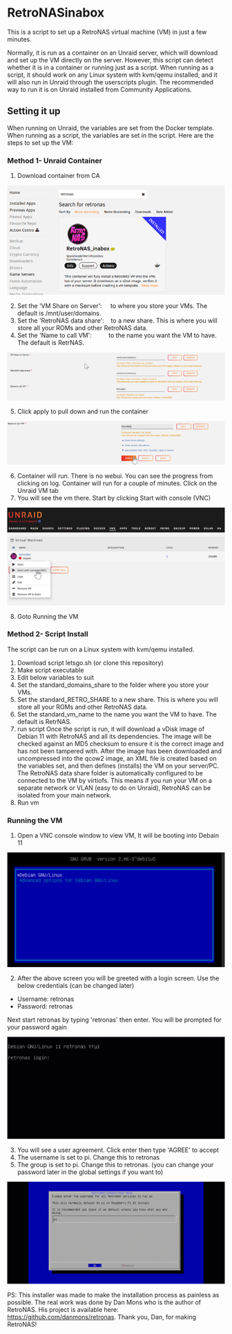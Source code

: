 # RetroNASinabox

This is a script to set up a RetroNAS virtual machine (VM) in just a few minutes. 

Normally, it is run as a container on an Unraid server, which will download and set up the VM directly on the server. However, this script can detect whether it is in a container or running just as a script. When running as a script, it should work on any Linux system with kvm/qemu installed, and it will also run in Unraid through the userscripts plugin. The recommended way to run it is on Unraid installed from Community Applications.

## Setting it up

When running on Unraid, the variables are set from the Docker template. When running as a script, the variables are set in the script. Here are the steps to set up the VM:

### Method 1- Unraid Container

1. Download container from CA

![Download container from CA](https://github.com/SpaceinvaderOne/RetroNASinabox/raw/main/readme%20images/ca_image.png)

2. Set the 'VM Share on Server': &nbsp;&nbsp;&nbsp; to where you store your VMs. The default is /mnt/user/domains.
3. Set the 'RetroNAS data share': &nbsp;&nbsp; to a new share. This is where you will store all your ROMs and other RetroNAS data.
4. Set the 'Name to call VM': &nbsp;&nbsp;&nbsp;&nbsp;&nbsp;&nbsp;&nbsp;&nbsp; to the name you want the VM to have. The default is RetrNAS.

![Template image](https://github.com/SpaceinvaderOne/RetroNASinabox/raw/main/readme%20images/template_image.png)

5. Click apply to pull down and run the container

![Template image](https://github.com/SpaceinvaderOne/RetroNASinabox/raw/main/readme%20images/template_apply.png)

6. Container will run. There is no webui. You can see the progress from clicking on log. Container will run for a couple of minutes. Click on the Unraid VM tab
7. You will see the vm there. Start by clicking Start with console (VNC)

![vm image](https://github.com/SpaceinvaderOne/RetroNASinabox/raw/main/readme%20images/vm_tab.png)

8. Goto Running the VM 


### Method 2- Script Install
The script can be run on a Linux system with kvm/qemu installed.
1. Download script letsgo.sh (or clone this repository)
2. Make script executable
3. Edit below variables to suit
4. Set the standard_domains_share to the folder where you store your VMs.
5. Set the standard_RETRO_SHARE to a new share. This is where you will store all your ROMs and other RetroNAS data.
6. Set the standard_vm_name to the name you want the VM to have. The default is RetrNAS.
7. run script
Once the script is run, it will download a vDisk image of Debian 11 with RetroNAS and all its dependencies. The image will be checked against an MD5 checksum to ensure it is the correct image and has not been tampered with. After the image has been downloaded and uncompressed into the qcow2 image, an XML file is created based on the variables set, and then defines (installs) the VM on your server/PC. The RetroNAS data share folder is automatically configured to be connected to the VM by virtiofs. This means if you run your VM on a separate network or VLAN (easy to do on Unraid), RetroNAS can be isolated from your main network.
8. Run vm

### Running the VM
1. Open a VNC console window to view VM, It will be booting into Debain 11

![debian image](https://github.com/SpaceinvaderOne/RetroNASinabox/raw/main/readme%20images/debian_screen.png)

2. After the above screen you will be greeted with a login screen. Use the below credentials (can be changed later)
- Username: retronas
- Password: retronas

Next start retronas by typing 'retronas' then enter. You will be prompted for your password again

![login image](https://github.com/SpaceinvaderOne/RetroNASinabox/raw/main/readme%20images/login.gif)

3. You will see a user agreement. Click enter then type 'AGREE' to accept
4. The username is set to pi. Change this to retronas
5. The group is set to pi. Change this to retronas. (you can change your password later in the global settings if you want to)

![login image](https://github.com/SpaceinvaderOne/RetroNASinabox/raw/main/readme%20images/config_retronas.gif)
 
 PS: This installer was made to make the installation process as painless as possible. The real work was done by Dan Mons who is the author of RetroNAS. His project is available here: https://github.com/danmons/retronas. Thank you, Dan, for making RetroNAS!

